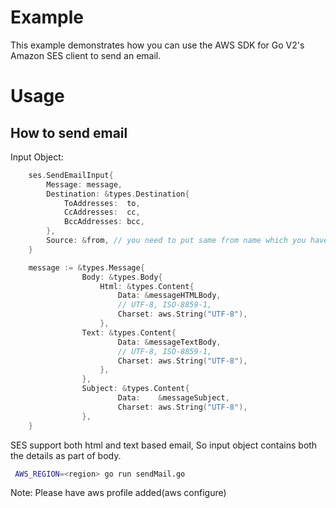 # Example

This example demonstrates how you can use the AWS SDK for Go V2's Amazon SES client 
to send an email.

# Usage

## How to send email

Input Object:
```go
    ses.SendEmailInput{
        Message: message,
        Destination: &types.Destination{
            ToAddresses:  to,
            CcAddresses:  cc,
            BccAddresses: bcc,
        },
        Source: &from, // you need to put same from name which you have in SES
    }

    message := &types.Message{
                Body: &types.Body{
                    Html: &types.Content{
                        Data: &messageHTMLBody,
                        // UTF-8, ISO-8859-1,
                        Charset: aws.String("UTF-8"),
                    },
                Text: &types.Content{
                        Data: &messageTextBody,
                        // UTF-8, ISO-8859-1,
                        Charset: aws.String("UTF-8"),
                    },
                },
                Subject: &types.Content{
                        Data:    &messageSubject,
                        Charset: aws.String("UTF-8"),
                },
    }
```
SES support both html and text based email, So input object contains both the details as part of body.
```sh
 AWS_REGION=<region> go run sendMail.go
 ```
Note: Please have aws profile added(aws configure)